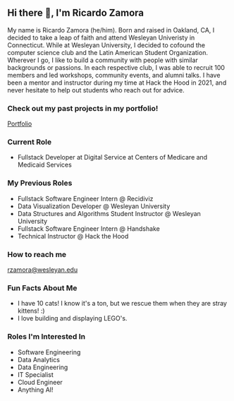 ## Hi there 👋, I'm Ricardo Zamora

My name is Ricardo Zamora (he/him). Born and raised in Oakland, CA, I decided to take a leap of faith and attend Wesleyan Univeristy in Connecticut. While at Wesleyan University, I decided to cofound the computer science club and the Latin American Student Organization. Wherever I go, I like to build a community with people with similar backgrounds or passions. In each respective club, I was able to recruit 100 members and led workshops, community events, and alumni talks. I have been a mentor and instructor during my time at Hack the Hood in 2021, and never hesitate to help out students who reach out for advice. 

### Check out my past projects in my portfolio!
[Portfolio](https://rzamora.com/)

### Current Role
* Fullstack Developer at Digital Service at Centers of Medicare and Medicaid Services

### My Previous Roles
* Fullstack Software Engineer Intern @ Recidiviz
* Data Visualization Developer @ Wesleyan University
* Data Structures and Algorithms Student Instructor @ Wesleyan University
* Fullstack Software Engineer Intern @ Handshake
* Technical Instructor @ Hack the Hood

### How to reach me

[rzamora\@wesleyan.edu](mailto:rzamora@wesleyan.edu)

### Fun Facts About Me

* I have 10 cats! I know it's a ton, but we rescue them when they are stray kittens! :)
* I love building and displaying LEGO's.

### Roles I'm Interested In
* Software Engineering
* Data Analytics
* Data Engineering
* IT Specialist
* Cloud Engineer
* Anything AI!
<!--
**RicardoZamora01/RicardoZamora01** is a ✨ _special_ ✨ repository because its `README.md` (this file) appears on your GitHub profile.

Here are some ideas to get you started:

- 🔭 I’m currently working on ...
- 🌱 I’m currently learning ...
- 👯 I’m looking to collaborate on ...
- 🤔 I’m looking for help with ...
- 💬 Ask me about ...
- 📫 How to reach me: ...
- 😄 Pronouns: ...
- ⚡ Fun fact: ...
-->
